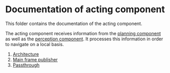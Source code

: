 # Documentation of acting component

This folder contains the documentation of the acting component.

The acting component receives information from the [planning component](./../planning/README.md) as well
as the [perception component](./../perception/README.md). It processes this information in order to
navigate on a local basis.

1. [Architecture](./architecture_documentation.md)
2. [Main frame publisher](./main_frame_publisher.md)
3. [Passthrough](./passthrough.md)